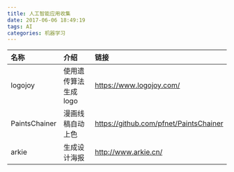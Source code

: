 ```yaml
---
title: 人工智能应用收集
date: 2017-06-06 18:49:19
tags: AI
categories: 机器学习
---
```


| 名称 | 介绍 | 链接|
|:--------|:---------|:-------|
| logojoy | 使用遗传算法生成logo | https://www.logojoy.com/ |
| PaintsChainer | 漫画线稿自动上色 | https://github.com/pfnet/PaintsChainer
| arkie | 生成设计海报 | http://www.arkie.cn/ |
